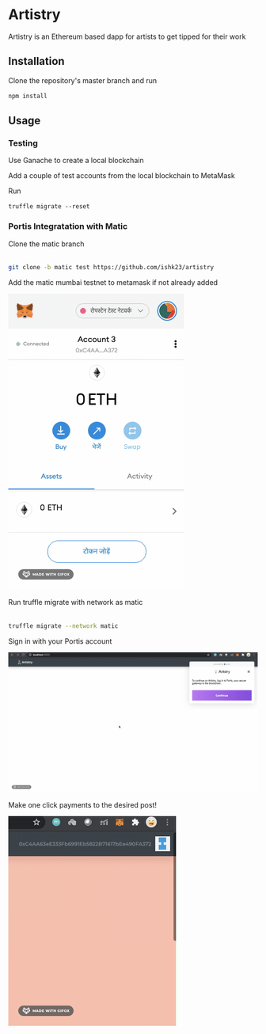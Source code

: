 # Artistry

Artistry is an Ethereum based dapp for artists to get tipped for their work
## Installation

Clone the repository's master branch and run

```bash
npm install
```

## Usage

### Testing

Use Ganache to create a local blockchain

Add a couple of test accounts from the local blockchain to MetaMask 

Run 

```
truffle migrate --reset

```

### Portis Integratation with Matic

Clone the matic branch 

```bash

git clone -b matic test https://github.com/ishk23/artistry

```

Add the matic mumbai testnet to metamask if not already added

![matic network metamask](matic-network.gif)

Run truffle migrate with network as matic

```bash

truffle migrate --network matic

```


Sign in with your Portis account 


![portis-signin](portis-signin.gif)

Make one click payments to the desired post!

![payment-success](payment-success.gif)

